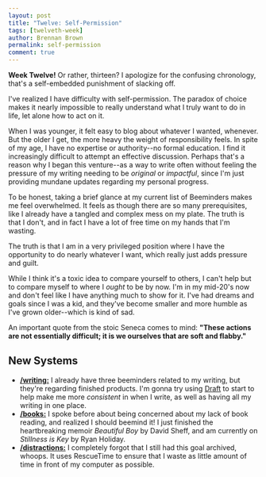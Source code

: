 ```yaml
---
layout: post
title: "Twelve: Self-Permission"
tags: [twelveth-week]
author: Brennan Brown
permalink: self-permission
comment: true
---
```


**Week Twelve!** Or rather, thirteen? I apologize for the confusing chronology, that's a self-embedded punishment of slacking off.

I've realized I have difficulty with self-permission. The paradox of choice makes it nearly impossible to really understand what I truly want to do in life, let alone how to act on it. 

When I was younger, it felt easy to blog about whatever I wanted, whenever. But the older I get, the more heavy the weight of responsibility feels. In spite of my age, I have no expertise or authority--no formal education. I find it increasingly difficult to attempt an effective discussion. Perhaps that's a reason why I began this venture--as a way to write often without feeling the pressure of my writing needing to be *original* or *impactful*, since I'm just providing mundane updates regarding my personal progress.

To be honest, taking a brief glance at my current list of Beeminders makes me feel overwhelmed. It feels as though there are so many prerequisites, like I already have a tangled and complex mess on my plate. The truth is that I don't, and in fact I have a lot of free time on my hands that I'm wasting.

The truth is that I am in a very privileged position where I have the opportunity to do nearly whatever I want, which really just adds pressure and guilt. 

While I think it's a toxic idea to compare yourself to others, I can't help but to compare myself to where I *ought* to be by now. I'm in my mid-20's now and don't feel like I have anything much to show for it. I've had dreams and goals since I was a kid, and they've become smaller and more humble as I've grown older--which is kind of sad.

An important quote from the stoic Seneca comes to mind: **"These actions are not essentially difficult; it is we ourselves that are soft and flabby."**


## New Systems

* [**/writing:**](https://beeminder.com/brennanbrown/writing) I already have three beeminders related to my writing, but they're regarding finished products. I'm gonna try using [Draft](https://draftin.com/) to start to help make me more *consistent* in when I write, as well as having all my writing in one place.
* [**/books:**](https://beeminder.com/brennanbrown/books) I spoke before about being concerned about my lack of book reading, and realized I should beemind it! I just finished the heartbreaking memoir *Beautiful Boy* by David Sheff, and am currently on *Stillness is Key* by Ryan Holiday.
* [**/distractions:**](https://beeminder.com/brennanbrown/distractions) I completely forgot that I still had this goal archived, whoops. It uses RescueTime to ensure that I waste as little amount of time in front of my computer as possible.